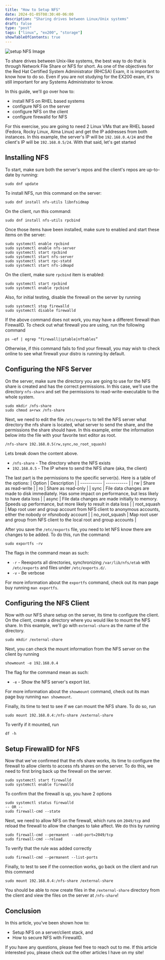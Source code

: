 ```yaml
---
title: "How to Setup NFS"
date: 2024-01-05T08:30:40-06:00
description: "Sharing drives between Linux/Unix systems"
draft: false
type: "post"
tags: ["linux", "ex200", "storage"]
showTableOfContents: true
---
```


![setup NFS Image](/images/posts/rhcsa/setup-nfs/setup-nfs.png)

To share drives between Unix-like systems, the best way to do that is through Network File Share 
or NFS for short. As one of the objectives for the Red Hat Certified System Administrator (RHCSA) 
Exam, it is important to know how to do so. Even if you are not studying for the EX200 exam, it's 
still important for any Systems Administrator to know.

In this guide, we'll go over how to:
- install NFS on RHEL based systems
- configure NFS on the server
- configure NFS on the client
- configure firewalld for NFS

For this exercise, you are going to need 2 Linux VMs that are RHEL based (Fedora, Rocky Linux, Alma Linux) and get the IP addresses from both instances. In this example, the server's IP will be `192.168.0.4/24` and the client's IP will be `192.168.0.5/24`. With that said, let's get started

## Installing NFS

To start, make sure both the server's repos and the client's repos are up-to-date by running:
```
sudo dnf update
```

To install NFS, run this command on the server:
```
sudo dnf install nfs-utils libnfsidmap
```

On the client, run this command:
```
sudo dnf install nfs-utils rpcbind
```

Once those items have been installed, make sure to enabled and start these items on the server:
```
sudo systemctl enable rpcbind
sudo systemctl enable nfs-server
sudo systemctl start rpcbind
sudo systemctl start nfs-server
sudo systemctl start rpc-statd
sudo systemctl start nfs-idmapd
```

On the client, make sure `rpcbind` item is enabled:
```
sudo systemctl start rpcbind
sudo systemctl enable rpcbind
```

Also, for initial testing, disable the firewall on the server by running
```
sudo systemctl stop firewalld
sudo systemctl disable firewalld
```

If the above command does not work, you may have a different firewall than FirewallD. To check out what firewall you are using, run the following command 
```
ps –ef | egrep “firewall|iptable|nftables”
```

Otherwise, if this command fails to find your firewall, you may wish to check online to see what firewall your distro is running by default. 

## Configuring the NFS Server

On the server, make sure the directory you are going to use for the NFS share is created and has the correct 
permissions. In this case, we'll use the directory `nfs-share` and set the permissions to read-write-executable 
to the whole system.
```
sudo mkdir /nfs-share
sudo chmod a+rwx /nfs-share
```

Next, we need to edit the file `/etc/exports` to tell the NFS server what directory the nfs share is located, what 
server to send the share, and the permissions the share should have. In this example, enter the information below 
into the file with your favorite text editor as root.
```
/nfs-share 192.168.0.5(rw,sync,no_root_squash)
```

Lets break down the content above. 
- `/nfs-share` - The directory where the NFS exists
- `192.168.0.5` - The IP where to send the NFS share (aka, the client)

The last part is the permissions to the specific server(s). Here is a table of the options:
| Option | Description |
| ----------- | ----------- |
| rw | Share as read-write |
| ro | Share as read-only |
| sync | File data changes are made to disk immediately. Has some impact on performance, but less likely to have data loss |
| async | File data changes are made initially to memory. Speeds up performance, but more likely to result in data loss |
| root_squash | Map root user and group account from NFS client to anonymous accounts, either the nobody or nfsnobody account |
| no_root_squash | Map root user and group from NFS client to the local root and group accounts |

After you save the `/etc/exports` file, you need to let NFS know there are changes to be added. To do this, run the command: 
```
sudo exportfs -rv
```

The flags in the command mean as such:
- `-r` - Reexports all directories, synchronizing `/var/lib/nfs/etab` with `/etc/exports` and files under `/etc/exports.d/`.
- `-v` - Be verbose 

For more information about the `exportfs` command, check out its man page buy running `man exportfs`.

## Configuring the NFS Client

Now with our NFS share setup on the server, its time to configure the client. On the client, create a directory where you would like to mount the NFS share. In this example, we'll go with `external-share` as the name of the directory.  
```
sudo mkdir /external-share
```

Next, you can check the mount information from the NFS server on the client by running
```
showmount -e 192.168.0.4 
```
The flag for the command mean as such:
- `-e` - Show the NFS server's export list.

For more information about the `showmount` command, check out its man page buy running `man showmount`.

Finally, its time to test to see if we can mount the NFS share. To do so, run
```
sudo mount 192.168.0.4:/nfs-share /external-share
```

To verify if it mounted, run 
```
df -h
```

## Setup FirewallD for NFS

Now that we've confirmed that the nfs share works, its time to configure the firewall to allow clients to access nfs shares on the server. To do this, we need to first bring back up the firewall on the server. 
```
sudo systemctl start firewalld
sudo systemctl enable firewalld
```

To confirm that the firewall is up, you have 2 options
```
sudo systemctl status firewalld
-- OR --
sudo firewall-cmd --state
```

Next, we need to allow NFS on the firewall, which runs on `2049/tcp` and reload the firewall to allow the changes to take affect. We do this by running
```
sudo firewall-cmd --permanent --add-port=2049/tcp
sudo firewall-cmd --reload
```

To verify that the rule was added correctly
```
sudo firewall-cmd --permanent --list-ports
```

Finally, to test to see if the connection works, go back on the client and run this command
```
sudo mount 192.168.0.4:/nfs-share /external-share
```

You should be able to now create files in the `/external-share` directory from the client and view the files on the server at `/nfs-share`! 

## Conclusion

In this article, you've been shown how to:
- Setup NFS on a server/client stack, and 
- How to secure NFS with FirewallD.

If you have any questions, please feel free to reach out to me. If this article interested you, please check out the other articles I have on my site!

